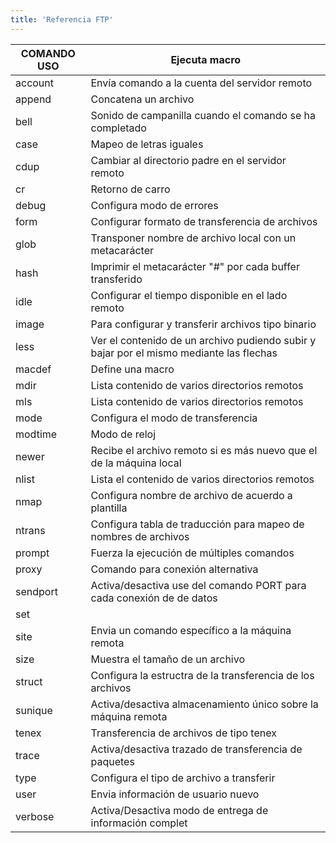 ```yaml
---
title: 'Referencia FTP'
---
```


|COMANDO USO|Ejecuta macro|
|---|---|
|account| Envía comando a la cuenta del servidor remoto|
|append| Concatena un archivo|
|bell| Sonido de campanilla cuando el comando se ha completado|
|case| Mapeo de letras iguales|
|cdup| Cambiar al directorio padre en el servidor remoto|
|cr| Retorno de carro|
|debug| Configura modo de errores|
|form| Configurar formato de transferencia de archivos|
|glob| Transponer nombre de archivo local con un metacarácter|
|hash| Imprimir el metacarácter "#" por cada buffer transferido|
|idle| Configurar el tiempo disponible en el lado remoto|
|image| Para configurar y transferir archivos tipo binario|
|less| Ver el contenido de un archivo pudiendo subir y bajar por el mismo mediante las flechas|
|macdef| Define una macro|
|mdir| Lista contenido de varios directorios remotos|
|mls| Lista contenido de varios directorios remotos|
|mode| Configura el modo de transferencia|
|modtime| Modo de reloj|
|newer| Recibe el archivo remoto si es más nuevo que el de la máquina local|
|nlist| Lista el contenido de varios directorios remotos|
|nmap| Configura nombre de archivo de acuerdo a plantilla|
|ntrans| Configura tabla de traducción para mapeo de nombres de archivos|
|prompt| Fuerza la ejecución de múltiples comandos|
|proxy| Comando para conexión alternativa|
|sendport| Activa/desactiva use del comando PORT para cada conexión de de datos|
|set||
|site| Envia un comando específico a la máquina remota|
|size| Muestra el tamaño de un archivo|
|struct| Configura la estructra de la transferencia de los archivos|
|sunique| Activa/desactiva almacenamiento único sobre la máquina remota|
|tenex| Transferencia de archivos de tipo tenex|
|trace| Activa/desactiva trazado de transferencia de paquetes|
|type| Configura el tipo de archivo a transferir|
|user| Envia información de usuario nuevo|
|verbose| Activa/Desactiva modo de entrega de información complet|